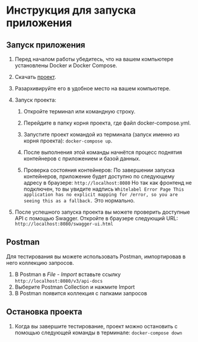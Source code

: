 # Инструкция для запуска приложения
## Запуск приложения
1. Перед началом работы убедитесь, что на вашем компьютере установлены Docker и Docker Compose.
2. Скачать [проект](https://github.com/PP-New-Horizons/pet/archive/refs/heads/master.zip).
3. Разархивируйте его в удобное место на вашем компьютере.
4. Запуск проекта:

   1. Откройте терминал или командную строку.

   2. Перейдите в папку корня проекта, где файл docker-compose.yml.

   3. Запустите проект командой из терминала (запуск именно из корня проекта):
   `
   docker-compose up
   `. 
   4. После выполнения этой команды начнётся процесс поднятия контейнеров с приложением и базой данных.
   5. Проверка состояния контейнеров:
      По завершении запуска контейнеров, приложение будет доступно по следующему адресу в браузере:
   `http://localhost:8080`
   Но так как фронтенд не подключен, то вы увидите надпись `Whitelabel Error Page
      This application has no explicit mapping for /error, so you are seeing this as a fallback.`
   Это нормально.
5. После успешного запуска проекта вы можете проверить доступные API с помощью Swagger.
Откройте в браузере следующий URL:
   `http://localhost:8080/swagger-ui.html`
## Postman
Для тестирования вы можете использовать Postman, импортировав в него коллекцию запросов.
   
   1. В Postman в *File - Import* вставьте ссылку `http://localhost:8080/v3/api-docs`
   2. Выберите Postman Collection и нажмите Import
   3. В Postman появится коллекция с папками запросов
## Остановка проекта
1. Когда вы завершите тестирование, проект можно остановить с помощью следующей команды в терминале:
`docker-compose down`